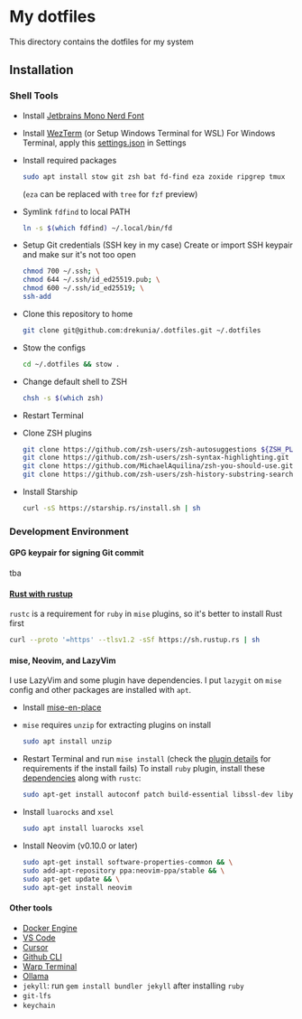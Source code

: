 # My dotfiles

This directory contains the dotfiles for my system

## Installation

### Shell Tools

- Install [Jetbrains Mono Nerd Font](https://www.jetbrains.com/lp/mono/)

- Install [WezTerm](https://wezfurlong.org/wezterm/install/linux.html#using-the-apt-repo) (or Setup Windows Terminal for WSL)
  For Windows Terminal, apply this [settings.json](https://gist.github.com/drekunia/8eb6db8024bdc668d7ccece28a820109) in Settings

- Install required packages
  ```bash
  sudo apt install stow git zsh bat fd-find eza zoxide ripgrep tmux
  ```
  (`eza` can be replaced with `tree` for `fzf` preview)

- Symlink `fdfind` to local PATH 
  ```bash
  ln -s $(which fdfind) ~/.local/bin/fd
  ```

- Setup Git credentials (SSH key in my case)
  Create or import SSH keypair and make sur it's not too open
  ```bash
  chmod 700 ~/.ssh; \
  chmod 644 ~/.ssh/id_ed25519.pub; \
  chmod 600 ~/.ssh/id_ed25519; \
  ssh-add
  ```

- Clone this repository to home
  ```bash
  git clone git@github.com:drekunia/.dotfiles.git ~/.dotfiles
  ```

- Stow the configs
  ```bash
  cd ~/.dotfiles && stow .
  ```

- Change default shell to ZSH
  ```bash
  chsh -s $(which zsh)
  ```

- Restart Terminal

- Clone ZSH plugins
  ```bash
  git clone https://github.com/zsh-users/zsh-autosuggestions ${ZSH_PLUGINS:-~/.zsh/plugins}/zsh-autosuggestions; \
  git clone https://github.com/zsh-users/zsh-syntax-highlighting.git ${ZSH_PLUGINS:-~/.zsh/plugins}/zsh-syntax-highlighting; \
  git clone https://github.com/MichaelAquilina/zsh-you-should-use.git ${ZSH_PLUGINS:-~/.zsh/plugins}/you-should-use; \
  git clone https://github.com/zsh-users/zsh-history-substring-search.git ${ZSH_PLUGINS:-~/.zsh/plugins}/zsh-history-substring-search
  ```

- Install Starship
  ```bash
  curl -sS https://starship.rs/install.sh | sh
  ```

### Development Environment

#### GPG keypair for signing Git commit
tba

#### [Rust with rustup](https://www.rust-lang.org/tools/install)
`rustc` is a requirement for `ruby` in `mise` plugins, so it's better to install Rust first
```bash
curl --proto '=https' --tlsv1.2 -sSf https://sh.rustup.rs | sh
```

#### mise, Neovim, and LazyVim
I use LazyVim and some plugin have dependencies. I put `lazygit` on `mise` config and other packages are installed with `apt`.

- Install [mise-en-place](https://mise.jdx.dev/installing-mise.html#apt)

- `mise` requires `unzip` for extracting plugins on install
  ```bash
  sudo apt install unzip
  ```

- Restart Terminal and run `mise install`
  (check the [plugin details](https://mise.jdx.dev/plugins.html) for requirements if the install fails)
  To install `ruby` plugin, install these [dependencies](https://github.com/rbenv/ruby-build/wiki#ubuntudebianmint) along with `rustc`:
  ```bash
  sudo apt-get install autoconf patch build-essential libssl-dev libyaml-dev libreadline6-dev zlib1g-dev libgmp-dev libncurses5-dev libffi-dev libgdbm6 libgdbm-dev libdb-dev uuid-dev
  ```

- Install `luarocks` and `xsel`
  ```bash
  sudo apt install luarocks xsel
  ```

- Install Neovim (v0.10.0 or later)
  ```bash
  sudo apt-get install software-properties-common && \
  sudo add-apt-repository ppa:neovim-ppa/stable && \
  sudo apt-get update && \
  sudo apt-get install neovim
  ```

#### Other tools
- [Docker Engine](https://docs.docker.com/engine/install/ubuntu/)
- [VS Code](https://code.visualstudio.com/docs/setup/linux)
- [Cursor](https://www.cursor.com/)
- [Github CLI](https://github.com/cli/cli/blob/trunk/docs/install_linux.md)
- [Warp Terminal](https://docs.warp.dev/getting-started/getting-started-with-warp)
- [Ollama](https://github.com/ollama/ollama?tab=readme-ov-file#linux)
- `jekyll`: run `gem install bundler jekyll` after installing `ruby`
- `git-lfs`
- `keychain`
